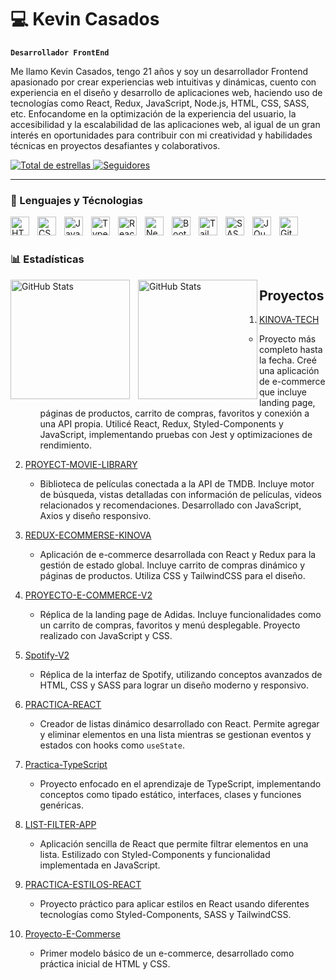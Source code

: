 # 💻 Kevin Casados

**`Desarrollador FrontEnd`**

Me llamo Kevin Casados, tengo 21 años y soy un desarrollador Frontend apasionado por crear experiencias web intuitivas y dinámicas, cuento con experiencia en el diseño y desarrollo de aplicaciones web, haciendo uso de  tecnologías como React, Redux, JavaScript, Node.js, HTML, CSS, SASS, etc. Enfocandome en la optimización de la experiencia del usuario, la accesibilidad y la escalabilidad de las aplicaciones web, al igual de un gran interés en oportunidades para contribuir con mi creatividad y habilidades técnicas en proyectos desafiantes y colaborativos.

<p align="left">
    <a href="https://github.com/KevinCasados?tab=repositories&sort=stargazers">
        <img 
            alt="Total de estrellas" 
            title="Total de estrellas GitHub" 
            src="https://custom-icon-badges.demolab.com/github/stars/KevinCasados?color=55960c&style=for-the-badge&labelColor=488207&logo=star&label=estrelas"
        />
    </a>
    <a href="https://github.com/KevinCasados?tab=followers">
        <img 
            alt="Seguidores" 
            title="Me siguen en GitHub" 
            src="https://custom-icon-badges.demolab.com/github/followers/KevinCasados?color=236ad3&labelColor=1155ba&style=for-the-badge&logo=github&label=Seguidores&logoColor=white"
        />
    </a>
</p>

---

### 🤖 Lenguajes y Técnologias

<img 
    align="left" 
    alt="HTML"
    title="HTML" 
    width="30px" 
    style="padding-right: 10px;" 
    src="https://cdn.jsdelivr.net/gh/devicons/devicon@latest/icons/html5/html5-original.svg" 
/>
<img 
    align="left" 
    alt="CSS" 
    title="CSS"
    width="30px" 
    style="padding-right: 10px;" 
    src="https://cdn.jsdelivr.net/gh/devicons/devicon@latest/icons/css3/css3-original.svg" 
/>
<img 
    align="left" 
    alt="JavaScript" 
    title="JavaScript"
    width="30px" 
    style="padding-right: 10px;" 
    src="https://cdn.jsdelivr.net/gh/devicons/devicon@latest/icons/javascript/javascript-original.svg" 
/>
<img 
    align="left" 
    alt="TypeScript"
    title="TypeScript" 
    width="30px" 
    style="padding-right: 10px;" 
    src="https://cdn.jsdelivr.net/gh/devicons/devicon@latest/icons/typescript/typescript-original.svg" 
/>
<img 
    align="left" 
    alt="React"
    title="React" 
    width="30px" 
    style="padding-right: 10px;" 
    src="https://cdn.jsdelivr.net/gh/devicons/devicon@latest/icons/react/react-original.svg" 
/>
<img 
    align="left" 
    alt="Next.js" 
    title="Next.js"
    width="30px" 
    style="padding-right: 10px;" 
    src="https://cdn.jsdelivr.net/gh/devicons/devicon@latest/icons/nextjs/nextjs-original.svg" 
/>
<img 
    align="left" 
    alt="Bootstrap"
    title="Bootstrap" 
    width="30px" 
    style="padding-right: 10px;" 
    src="https://cdn.jsdelivr.net/gh/devicons/devicon@latest/icons/bootstrap/bootstrap-original.svg" 
/>
<img 
    align="left" 
    alt="Tailwind" 
    title="Tailwind"
    width="30px" 
    style="padding-right: 10px;" 
    src="https://cdn.jsdelivr.net/gh/devicons/devicon@latest/icons/tailwindcss/tailwindcss-original.svg" 
/>
<img 
    align="left" 
    alt="SASS" 
    title="SASS"
    width="30px" 
    style="padding-right: 10px;" 
    src="https://cdn.jsdelivr.net/gh/devicons/devicon@latest/icons/sass/sass-original.svg" 
/>
<img 
    align="left" 
    alt="JQuery" 
    title="JQuery"
    width="30px" 
    style="padding-right: 10px;" 
    src="https://cdn.jsdelivr.net/gh/devicons/devicon@latest/icons/jquery/jquery-original.svg" 
/>
<img 
    align="left" 
    alt="Git" 
    title="Git"
    width="30px" 
    style="padding-right: 10px;" 
    src="https://cdn.jsdelivr.net/gh/devicons/devicon@latest/icons/git/git-original.svg" 
/>

<br/>
<br/>

### 📊 Estadísticas

<p>
  <img 
    align="left" 
    alt="GitHub Stats" 
    height="191" 
    style="padding-right: 10px;" 
    src="https://github-readme-stats.vercel.app/api?username=KevinCasados&show_icons=true&theme=tokyonight&include_all_commits=true&locale=es" 
  />

<img 
      align="left" 
      alt="GitHub Stats" 
      height="191" 
      src="https://github-readme-stats.vercel.app/api/top-langs/?username=KevinCasados&theme=tokyonight&layout=compact&custom_title=Técnologias&langs_count=9" 
  />

</p>

## Proyectos

1. [KINOVA-TECH](https://github.com/KevinCasados/KINOVA-TECH)  
   - Proyecto más completo hasta la fecha. Creé una aplicación de e-commerce que incluye landing page, páginas de productos, carrito de compras, favoritos y conexión a una API propia. Utilicé React, Redux, Styled-Components y JavaScript, implementando pruebas con Jest y optimizaciones de rendimiento.

2. [PROYECT-MOVIE-LIBRARY](https://github.com/KevinCasados/PROYECT-MOVIE-LIBRARY)  
   - Biblioteca de películas conectada a la API de TMDB. Incluye motor de búsqueda, vistas detalladas con información de películas, videos relacionados y recomendaciones. Desarrollado con JavaScript, Axios y diseño responsivo.

3. [REDUX-ECOMMERSE-KINOVA](https://github.com/KevinCasados/REDUX-ECOMMERSE-KINOVA)  
   - Aplicación de e-commerce desarrollada con React y Redux para la gestión de estado global. Incluye carrito de compras dinámico y páginas de productos. Utiliza CSS y TailwindCSS para el diseño.

4. [PROYECTO-E-COMMERCE-V2](https://github.com/KevinCasados/PROYECTO-E-COMMERCE-V2)  
   - Réplica de la landing page de Adidas. Incluye funcionalidades como un carrito de compras, favoritos y menú desplegable. Proyecto realizado con JavaScript y CSS.

5. [Spotify-V2](https://github.com/KevinCasados/Spotify-V2)  
   - Réplica de la interfaz de Spotify, utilizando conceptos avanzados de HTML, CSS y SASS para lograr un diseño moderno y responsivo.

6. [PRACTICA-REACT](https://github.com/KevinCasados/PRACTICA-REACT)  
   - Creador de listas dinámico desarrollado con React. Permite agregar y eliminar elementos en una lista mientras se gestionan eventos y estados con hooks como `useState`.

7. [Practica-TypeScript](https://github.com/KevinCasados/Practica-TypeScript)  
   - Proyecto enfocado en el aprendizaje de TypeScript, implementando conceptos como tipado estático, interfaces, clases y funciones genéricas.

8. [LIST-FILTER-APP](https://github.com/KevinCasados/LIST-FILTER-APP)  
   - Aplicación sencilla de React que permite filtrar elementos en una lista. Estilizado con Styled-Components y funcionalidad implementada en JavaScript.

9. [PRACTICA-ESTILOS-REACT](https://github.com/KevinCasados/PRACTICA-ESTILOS-REACT)  
   - Proyecto práctico para aplicar estilos en React usando diferentes tecnologías como Styled-Components, SASS y TailwindCSS.

10. [Proyecto-E-Commerse](https://github.com/KevinCasados/Proyecto-E-Commerse)  
    - Primer modelo básico de un e-commerce, desarrollado como práctica inicial de HTML y CSS.
